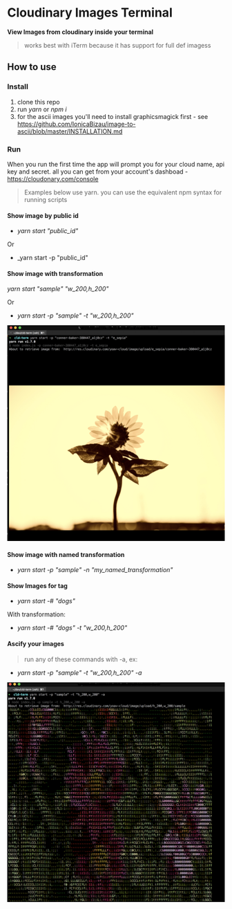 # Cloudinary Images Terminal


__View Images from cloudinary inside your terminal__

> works best with iTerm because it has support for full def imagess


## How to use

### Install

1. clone this repo
2. run _yarn_ or _npm i_
3. for the ascii images you'll need to install graphicsmagick first - see https://github.com/IonicaBizau/image-to-ascii/blob/master/INSTALLATION.md

### Run


When you run the first time the app will prompt you for your cloud name, api key and secret.
all you can get from your account's dashboad - https://cloudonary.com/console

> Examples below use yarn. you can use the equivalent npm syntax for running scripts

#### Show image by public id

- _yarn start "public_id"_

Or  

- _yarn start -p "public_id"

#### Show image with transformation

_yarn start "sample" "w_200,h_200"_

Or

- _yarn start -p "sample" -t "w_200,h_200"_

[![image](https://raw.githubusercontent.com/yoavniran/cloudinary-terminal/master/sample1.png)](https://raw.githubusercontent.com/yoavniran/cloudinary-terminal/master/sample1.png)

#### Show image with named transformation

- _yarn start -p "sample" -n "my_named_transformation"_

#### Show Images for tag

- _yarn start -# "dogs"_

With transformation: 

- _yarn start -# "dogs" -t "w_200,h_200"_  


#### Ascify your images

> run any of these commands with -a, ex:

- _yarn start -p "sample" -t "w_200,h_200" -a_

[![ascii](https://raw.githubusercontent.com/yoavniran/cloudinary-terminal/master/sample2.png)](https://raw.githubusercontent.com/yoavniran/cloudinary-terminal/master/sample2.png)
 
 
